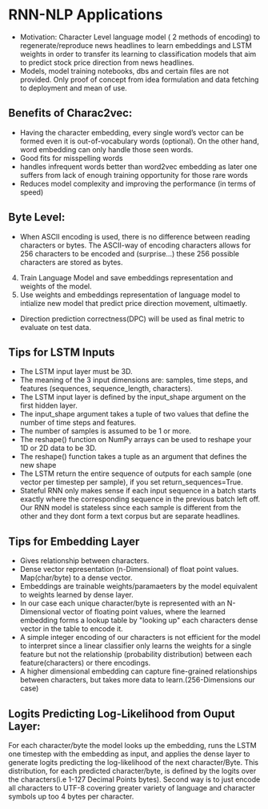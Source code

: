 # RNN-NLP Applications
- Motivation: Character Level language model ( 2 methods of encoding) to regenerate/reproduce news headlines to learn embeddings and LSTM weights 
              in order to transfer its learning to classification models that aim to predict stock price direction from news headlines.
- Models, model training notebooks, dbs and certain files are not provided. Only proof of concept from idea formulation and data fetching to deployment and mean of use.

 
## Benefits of Charac2vec:
- Having the character embedding, every single word’s vector can be formed even it is out-of-vocabulary words (optional). On the other hand, word embedding can only handle those seen words.
- Good fits for misspelling words
- handles infrequent words better than word2vec embedding as later one suffers from lack of enough training opportunity for those rare words
- Reduces model complexity and improving the performance (in terms of speed)

## Byte Level:
- When ASCII encoding is used, there is no difference between reading characters or bytes. The ASCII-way of encoding characters allows for 256 characters to be encoded and (surprise…) these 256 possible characters are stored as bytes.
4. Train Language Model and save embeddings representation and weights of the model.
5. Use weights and embeddings representation of language model to intialize new model that predict price direction movement, ultimaetly.
- Direction prediction correctness(DPC) will be used as final metric to evaluate on test data.

## Tips for LSTM Inputs
- The LSTM input layer must be 3D.
- The meaning of the 3 input dimensions are: samples, time steps, and features (sequences, sequence_length, characters).
- The LSTM input layer is defined by the input_shape argument on the first hidden layer.
- The input_shape argument takes a tuple of two values that define the number of time steps and features.
- The number of samples is assumed to be 1 or more.
- The reshape() function on NumPy arrays can be used to reshape your 1D or 2D data to be 3D.
- The reshape() function takes a tuple as an argument that defines the new shape
- The LSTM return the entire sequence of outputs for each sample (one vector per timestep per sample), if you set return_sequences=True.
- Stateful RNN only makes sense if each input sequence in a batch starts exactly where the corresponding sequence in the previous batch left off. Our RNN model is stateless since each sample is different from the other and they dont form a text corpus but are separate headlines.

## Tips for Embedding Layer
- Gives relationship between characters.
- Dense vector representation (n-Dimensional) of float point values. Map(char/byte) to a dense vector.
- Embeddings are trainable weights/paramaeters by the model equivalent to weights learned by dense layer.
- In our case each unique character/byte is represented with an N-Dimensional vector of floating point values, where the learned embedding forms a lookup table by "looking up" each characters dense vector in the table to encode it.
- A simple integer encoding of our characters is not efficient for the model to interpret since a linear classifier only learns the weights for a single feature but not the relationship (probability distribution) between each feature(characters) or there encodings.
- A higher dimensional embedding can capture fine-grained relationships between characters, but takes more data to learn.(256-Dimensions our case)

## Logits Predicting Log-Likelihood from Ouput Layer:
For each character/byte the model looks up the embedding, runs the LSTM one timestep with the embedding as input, and applies the dense layer to generate logits predicting the log-likelihood of the next character/Byte. This distribution, for each predicted character/byte, is defined by the logits over the characters(i.e 1-127 Decimal Points bytes). Second way is to just encode all characters to UTF-8 covering greater variety of language and character symbols up too 4 bytes per character.
